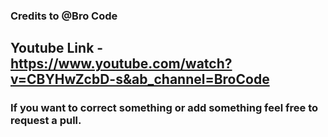 ### Credits to @Bro Code
## Youtube Link - https://www.youtube.com/watch?v=CBYHwZcbD-s&ab_channel=BroCode

### If you want to correct something or add something feel free to request a pull.
